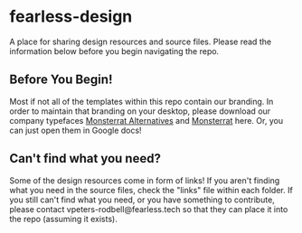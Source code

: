 <h1>fearless-design</h1>
<p>A place for sharing design resources and source files. Please read the information below before you begin navigating the repo.</p>

<h2>Before You Begin!</h2>
<p>Most if not all of the templates within this repo contain our branding. In order to maintain that branding on your desktop, please download our company typefaces <a href="https://fonts.google.com/specimen/Montserrat+Alternates">Monsterrat Alternatives</a> and <a href="https://fonts.google.com/specimen/Montserrat">Monsterrat</a> here. Or, you can just open them in Google docs! </p>

<h2>Can't find what you need?</h2>
<p>Some of the design resources come in form of links! If you aren't finding what you need in the source files, check the "links" file within each folder. If you still can't find what you need, or you have something to contribute, please contact vpeters-rodbell@fearless.tech so that they can place it into the repo (assuming it exists).

